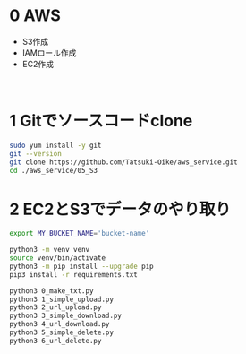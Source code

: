 # 0 AWS

* S3作成
* IAMロール作成
* EC2作成

<br>

# 1 Gitでソースコードclone

```sh
sudo yum install -y git
git --version
git clone https://github.com/Tatsuki-Oike/aws_service.git
cd ./aws_service/05_S3
```

# 2 EC2とS3でデータのやり取り

```sh
export MY_BUCKET_NAME='bucket-name'
```

```sh
python3 -m venv venv
source venv/bin/activate
python3 -m pip install --upgrade pip
pip3 install -r requirements.txt
```

```sh
python3 0_make_txt.py
python3 1_simple_upload.py
python3 2_url_upload.py
python3 3_simple_download.py
python3 4_url_download.py
python3 5_simple_delete.py
python3 6_url_delete.py
```
